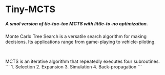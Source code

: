 # Tiny-MCTS
##### <i>A smol version of tic-tac-toe MCTS with little-to-no optimization.</i>

<p>
Monte Carlo Tree Search is a versatile search algorithm for making decisions. 
Its applications range from game-playing to vehicle-piloting.
</p>
</br>
<p>
MCTS is an iterative algorithm that repeatedly executes four subroutines.</br>
  ```
  1. Selection
  2. Expansion
  3. Simulation
  4. Back-propagation
  ```
</p>

